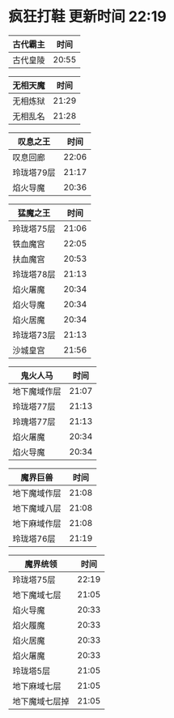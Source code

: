 # 疯狂打鞋 更新时间 22:19

| 古代霸主   | 时间    |
|--------|-------|
| 古代皇陵 | 20:55 |

| 无相天魔   | 时间    |
|--------|-------|
| 无相炼狱 | 21:29 |
| 无相乱名 | 21:28 |

| 叹息之王   | 时间    |
|--------|-------|
| 叹息回廊 | 22:06 |
| 玲珑塔79层 | 21:17 |
| 焰火导魔 | 20:36 |

| 猛魔之王   | 时间    |
|--------|-------|
| 玲珑塔75层 | 21:06 |
| 铁血魔宫 | 22:05 |
| 扶血魔宫 | 20:53 |
| 玲珑塔78层 | 21:13 |
| 焰火屠魔 | 20:34 |
| 焰火导魔 | 20:34 |
| 焰火居魔 | 20:34 |
| 玲珑塔73层 | 21:13 |
| 沙城皇宫 | 21:56 |

| 鬼火人马   | 时间    |
|--------|-------|
| 地下魔域作层 | 21:07 |
| 玲珑塔77层 | 21:13 |
| 玲瑰塔77层 | 21:13 |
| 焰火屠魔 | 20:34 |
| 焰火导魔 | 20:34 |

| 魔界巨兽   | 时间    |
|--------|-------|
| 地下魔域作层 | 21:08 |
| 地下魔域八层 | 21:08 |
| 地下麻域作层 | 21:08 |
| 玲珑塔76层 | 21:19 |

| 魔界统领   | 时间    |
|--------|-------|
| 玲珑塔75层 | 22:19 |
| 地下魔域七层 | 21:05 |
| 焰火导魔 | 20:33 |
| 焰火履魔 | 20:33 |
| 焰火居魔 | 20:33 |
| 焰火屠魔 | 20:33 |
| 玲珑塔5层 | 21:05 |
| 地下麻域七层 | 21:05 |
| 地下魔域七层掉 | 21:05 |